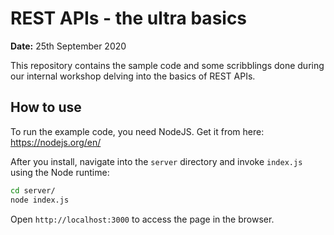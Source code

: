 # REST APIs - the ultra basics

**Date:** 25th September 2020

This repository contains the sample code and some scribblings done during our internal workshop delving into the basics of REST APIs.

## How to use

To run the example code, you need NodeJS. Get it from here: https://nodejs.org/en/

After you install, navigate into the `server` directory and invoke `index.js` using the Node runtime:

```bash
cd server/
node index.js
```

Open `http://localhost:3000` to access the page in the browser.